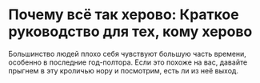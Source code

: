 # Почему всё так херово: Краткое руководство для тех, кому херово
Большинство людей плохо себя чувствуют большую часть времени, особенно в последние год-полтора. Если это похоже на вас, давайте прыгнем в эту кроличью нору и посмотрим, есть ли из неё выход.


